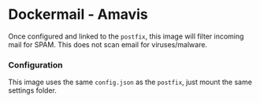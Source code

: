 Dockermail - Amavis
===
Once configured and linked to the `postfix`, this image will filter incoming mail for SPAM. This does not scan email for viruses/malware.

### Configuration

This image uses the same `config.json` as the `postfix`, just mount the same settings folder.
